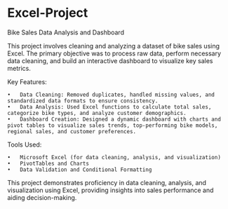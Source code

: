 # Excel-Project
Bike Sales Data Analysis and Dashboard

This project involves cleaning and analyzing a dataset of bike sales using Excel. The primary objective was to process raw data, perform necessary data cleaning, and build an interactive dashboard to visualize key sales metrics.

Key Features:

	•	Data Cleaning: Removed duplicates, handled missing values, and standardized data formats to ensure consistency.
	•	Data Analysis: Used Excel functions to calculate total sales, categorize bike types, and analyze customer demographics.
	•	Dashboard Creation: Designed a dynamic dashboard with charts and pivot tables to visualize sales trends, top-performing bike models, regional sales, and customer preferences.

Tools Used:

	•	Microsoft Excel (for data cleaning, analysis, and visualization)
	•	PivotTables and Charts
	•	Data Validation and Conditional Formatting

This project demonstrates proficiency in data cleaning, analysis, and visualization using Excel, providing insights into sales performance and aiding decision-making.
